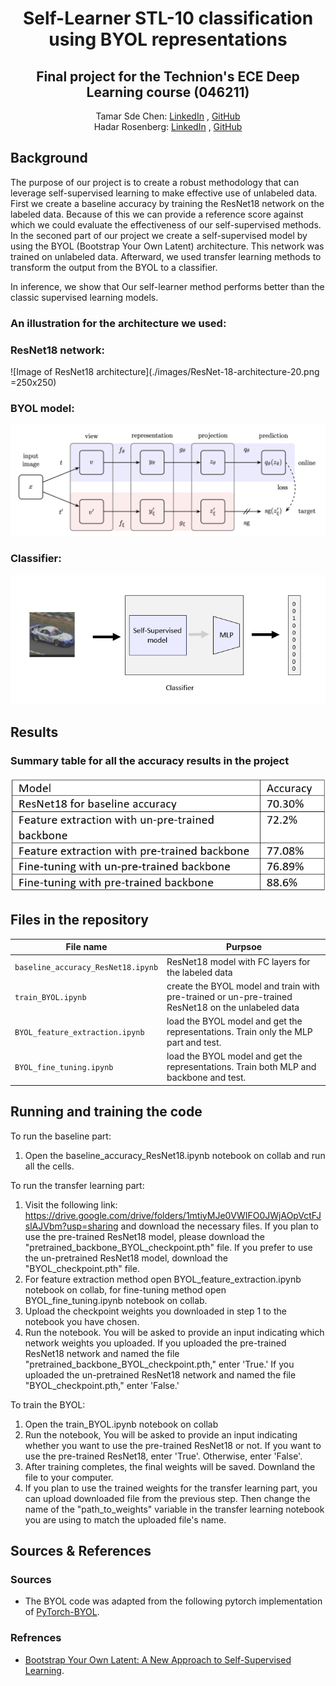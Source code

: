 
<h1 align="center">Self-Learner STL-10 classification using BYOL representations</h1>
<h2 align="center">Final project for the Technion's ECE Deep Learning course (046211)
</h2> 

  <p align="center">
    Tamar Sde Chen: <a href="https://www.linkedin.com/in/tamar-sde-chen">LinkedIn</a> , <a href="https://github.com/TamarSdeChen">GitHub</a>
  <br>
    Hadar Rosenberg: <a href="https://www.linkedin.com/in/hadarrosenberg">LinkedIn</a> , <a href="https://github.com/HadarRosenberg">GitHub</a>
  </p>


## Background
The purpose of our project is to create a robust methodology that can
leverage self-supervised learning to make effective use of unlabeled data.
First we create a baseline accuracy by training the ResNet18 network on the labeled data.
Because of this we can provide a reference score against which we could evaluate the effectiveness of our
self-supervised methods.
In the seconed part of our project we create a self-supervised model by using the BYOL 
(Bootstrap Your Own Latent) architecture. This network was trained on unlabeled data.
Afterward, we used transfer learning methods to transform the output from the BYOL to a classifier.

In inference, we show that Our self-learner method performs better than the classic supervised learning models.
### An illustration for the architecture we used:
### ResNet18 network: 
![Image of ResNet18 architecture](./images/ResNet-18-architecture-20.png =250x250)

### BYOL model: 
![Image of BYOL](./images/BYOL.png)

### Classifier:
![Image of classifier](./images/classifier.png)

## Results
###  Summary table for all the accuracy results in the project
![Image of  all the accuracy results](./images/results.png)


## Files in the repository

| File name                          | Purpsoe                                                                                                                                         |
|------------------------------------|-------------------------------------------------------------------------------------------------------------------------------------------------|
| `baseline_accuracy_ResNet18.ipynb` | ResNet18 model with FC layers for the labeled data                                                                                              |
| `train_BYOL.ipynb`                 | create the BYOL model and train with pre-trained or un-pre-trained ResNet18 on the unlabeled data                                               |
| `BYOL_feature_extraction.ipynb`    | load the BYOL model and get the representations. Train only the MLP part and test.                                                              |
| `BYOL_fine_tuning.ipynb`           | load the BYOL model and get the representations. Train both MLP and backbone and test.                                                          |

## Running and training the code

To run the baseline part:
1. Open the baseline_accuracy_ResNet18.ipynb notebook on collab and run all the cells.

To run the transfer learning part:
1. Visit the following link: https://drive.google.com/drive/folders/1mtiyMJe0VWIFO0JWjAOpVctFJslAJVbm?usp=sharing and
download the necessary files. If you plan to use the pre-trained ResNet18 model, please download the 
"pretrained_backbone_BYOL_checkpoint.pth" file. If you prefer to use the un-pretrained ResNet18 model, 
download the "BYOL_checkpoint.pth" file.
2. For feature extraction method open BYOL_feature_extraction.ipynb notebook on collab, for fine-tuning method
open BYOL_fine_tuning.ipynb notebook on collab. 
3. Upload the checkpoint weights you downloaded in step 1 to the notebook you have chosen.
4. Run the notebook. You will be asked to provide an input indicating which network weights you uploaded. 
If you uploaded the pre-trained ResNet18 network and named the file "pretrained_backbone_BYOL_checkpoint.pth," 
enter 'True.' If you uploaded the un-pretrained ResNet18 network and named the file "BYOL_checkpoint.pth," enter
'False.'

To train the BYOL:
1. Open the train_BYOL.ipynb notebook on collab
2. Run the notebook, You will be asked to provide an input indicating whether you want to use the pre-trained ResNet18
or not. If you want to use the pre-trained ResNet18, enter 'True'. Otherwise, enter 'False'.
3. After training completes, the final weights will be saved. Downland the file to your computer.
4. If you plan to use the trained weights for the transfer learning part, you can upload downloaded file from the previous 
step. Then change the name of the "path_to_weights" variable in the transfer learning notebook you are using to match the 
uploaded file's name.


## Sources & References
### Sources
* The BYOL code was adapted from the following pytorch implementation of [PyTorch-BYOL](https://github.com/sthalles/PyTorch-BYOL).
### Refrences
* [Bootstrap Your Own Latent: A New Approach to Self-Supervised Learning](https://arxiv.org/abs/2006.07733). 
